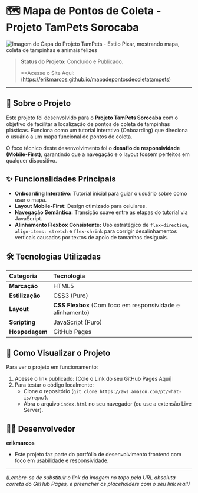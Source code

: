 # 🗺️ Mapa de Pontos de Coleta - Projeto TamPets Sorocaba

![Imagem de Capa do Projeto TamPets - Estilo Pixar, mostrando mapa, coleta de tampinhas e animais felizes](https://erikmarcos.github.io/mapadepontostampets-final/share-image.png)

> **Status do Projeto:** Concluído e Publicado.
>
> **Acesse o Site Aqui: (https://erikmarcos.github.io/mapadepontosdecoletatampets)

---

## 📄 Sobre o Projeto

Este projeto foi desenvolvido para o **Projeto TamPets Sorocaba** com o objetivo de facilitar a localização de pontos de coleta de tampinhas plásticas. Funciona como um tutorial interativo (Onboarding) que direciona o usuário a um mapa funcional de pontos de coleta.

O foco técnico deste desenvolvimento foi o **desafio de responsividade (Mobile-First)**, garantindo que a navegação e o layout fossem perfeitos em qualquer dispositivo.

## ✨ Funcionalidades Principais

* **Onboarding Interativo:** Tutorial inicial para guiar o usuário sobre como usar o mapa.
* **Layout Mobile-First:** Design otimizado para celulares.
* **Navegação Semântica:** Transição suave entre as etapas do tutorial via JavaScript.
* **Alinhamento Flexbox Consistente:** Uso estratégico de `flex-direction`, `align-items: stretch` e `flex-shrink` para corrigir desalinhamentos verticais causados por textos de apoio de tamanhos desiguais.

## 🛠️ Tecnologias Utilizadas

| Categoria | Tecnologia |
| :--- | :--- |
| **Marcação** | HTML5 |
| **Estilização** | CSS3 (Puro) |
| **Layout** | **CSS Flexbox** (Com foco em responsividade e alinhamento) |
| **Scripting** | JavaScript (Puro) |
| **Hospedagem** | GitHub Pages |

## 🚀 Como Visualizar o Projeto

Para ver o projeto em funcionamento:

1.  Acesse o link publicado: [Cole o Link do seu GitHub Pages Aqui]
2.  Para testar o código localmente:
    * Clone o repositório (`git clone https://aws.amazon.com/pt/what-is/repo/`).
    * Abra o arquivo `index.html` no seu navegador (ou use a extensão Live Server).

## 🧑‍💻 Desenvolvedor

**erikmarcos**

* Este projeto faz parte do portfólio de desenvolvimento frontend com foco em usabilidade e responsividade.

---
*(Lembre-se de substituir o link da imagem no topo pela URL absoluta correta do GitHub Pages, e preencher os placeholders com o seu link real!)*
